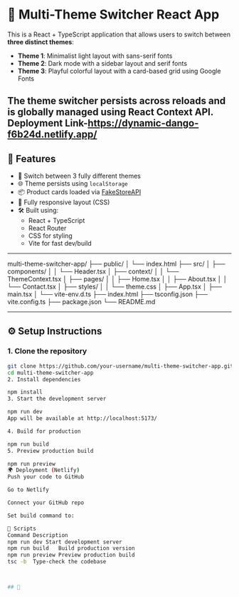 # 🎨 Multi-Theme Switcher React App

This is a React + TypeScript application that allows users to switch between **three distinct themes**:

- **Theme 1**: Minimalist light layout with sans-serif fonts  
- **Theme 2**: Dark mode with a sidebar layout and serif fonts  
- **Theme 3**: Playful colorful layout with a card-based grid using Google Fonts  

The theme switcher persists across reloads and is globally managed using React Context API.
Deployment Link-https://dynamic-dango-f6b24d.netlify.app/
---

## 🚀 Features

- 🔁 Switch between 3 fully different themes
- 🌐 Theme persists using `localStorage`
- 📦 Product cards loaded via [FakeStoreAPI](https://fakestoreapi.com/)
- 📱 Fully responsive layout (CSS)
- 🛠 Built using:
  - React + TypeScript
  - React Router
  - CSS for styling
  - Vite for fast dev/build

---
multi-theme-switcher-app/
├── public/
│ └── index.html
├── src/
│ ├── components/
│ │ └── Header.tsx
│ ├── context/
│ │ └── ThemeContext.tsx
│ ├── pages/
│ │ ├── Home.tsx
│ │ ├── About.tsx
│ │ └── Contact.tsx
│ ├── styles/
│ │ └── theme.css
│ ├── App.tsx
│ ├── main.tsx
│ └── vite-env.d.ts
├── index.html
├── tsconfig.json
├── vite.config.ts
├── package.json
└── README.md

---

## ⚙️ Setup Instructions

### 1. Clone the repository

```bash
git clone https://github.com/your-username/multi-theme-switcher-app.git
cd multi-theme-switcher-app
2. Install dependencies

npm install
3. Start the development server

npm run dev
App will be available at http://localhost:5173/

4. Build for production

npm run build
5. Preview production build

npm run preview
🌍 Deployment (Netlify)
Push your code to GitHub

Go to Netlify

Connect your GitHub repo

Set build command to:

🔧 Scripts
Command	Description
npm run dev	Start development server
npm run build	Build production version
npm run preview	Preview production build
tsc -b	Type-check the codebase



## 📁
